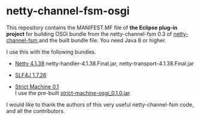 # netty-channel-fsm-osgi
This repository contains the MANIFEST.MF file of **the Eclipse plug-in project** for building OSGi bundle from the netty-channel-fsm 0.3 of [netty-channel-fsm
](https://github.com/digitalpetri/netty-channel-fsm) and the built bundle file. You need Java 8 or higher.

I use this with the following bundles.
- [Netty 4.1.38](https://netty.io/index.html) netty-handler-4.1.38.Final.jar, netty-transport-4.1.38.Final.jar

- [SLF4J 1.7.26](https://www.slf4j.org/)

- [Strict Machine 0.1](https://github.com/digitalpetri/strict-machine/tree/v0.1)  
I use the pre-built [strict-machine-osgi_0.1.0.jar](https://github.com/s5uishida/strict-machine-osgi).

I would like to thank the authors of this very useful netty-channel-fsm code, and all the contributors.
